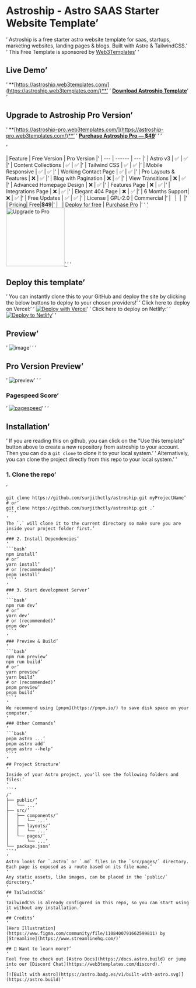 # Astroship - Astro SAAS Starter Website Template’
’
Astroship is a free starter astro website template for saas, startups, marketing websites, landing pages & blogs. Built with Astro & TailwindCSS.’
’
This Free Template is sponsored by [Web3Templates](https://web3templates.com)’
’
## Live Demo’
’
**[https://astroship.web3templates.com/](https://astroship.web3templates.com/)**’
’
**[Download Astroship Template](https://web3templates.com/templates/astroship-starter-website-template-for-astro)**’
’
## Upgrade to Astroship Pro Version’
’
**[https://astroship-pro.web3templates.com/](https://astroship-pro.web3templates.com/)**’
’
**[Purchase Astroship Pro — $49](https://web3templates.com/templates/astroship-pro-astro-saas-website-template)**’
’
’
<!-- prettier-ignore -->’
| Feature | Free Version | Pro Version |’
| --- | ------ | --- |’
| Astro v3 | ✅  | ✅ |’
| Content Collections | ✅  | ✅ |’
| Tailwind CSS   | ✅  | ✅ |’
| Mobile Responsive | ✅  | ✅ |’
| Working Contact Page | ✅  | ✅ |’
| Pro Layouts & Features | ❌  | ✅ |’
| Blog with Pagination | ❌ | ✅ |’
| View Transitions | ❌ | ✅ |’
| Advanced Homepage Design | ❌  | ✅ |’
| Features Page | ❌  | ✅ |’
| Integrations Page | ❌  | ✅ |’
| Elegant 404 Page | ❌  | ✅ |’
| 6 Months Support| ❌  | ✅  |’
| Free Updates    | ✅  | ✅  |’
| License         | GPL-2.0 | Commercial |’
| &nbsp; | &nbsp;| &nbsp;|’
| Pricing| Free|**$49**|’
| &nbsp; | [Deploy for free](https://vercel.com/new/surjithctly/clone?demo-description=Starter%20template%20for%20startups%2C%20marketing%20websites%20%26%20blogs%20built%20with%20Astro%20and%20TailwindCSS.&demo-image=%2F%2Fimages.ctfassets.net%2Fe5382hct74si%2F5dB0dDqBr1BfvIoNOmffVB%2F784984a8d3fe5e3db123e7c655166046%2Fastroship_-_Tony_Sullivan.jpg&demo-title=Astroship&demo-url=https%3A%2F%2Fastroship.web3templates.com%2F&from=templates&project-name=Astroship&repository-name=astroship&repository-url=https%3A%2F%2Fgithub.com%2Fsurjithctly%2Fastroship&skippable-integrations=1) | [Purchase Pro](https://web3templates.com/templates/astroship-pro-astro-saas-website-template) |’
’
<a href="https://web3templates.com/templates/astroship-pro-astro-saas-website-template">’
<img width="160" alt="Upgrade to Pro" src="https://user-images.githubusercontent.com/1884712/199181300-37c2128e-d033-4145-a906-16fa5263a53b.png">’
</a>’
’
## Deploy this template’
’
You can instantly clone this to your GitHub and deploy the site by clicking the below buttons to deploy to your chosen providers!’
’
Click here to deploy on Vercel:’
’
[![Deploy with Vercel](https://vercel.com/button)](https://vercel.com/new/clone?repository-url=https%3A%2F%2Fgithub.com%2Fsurjithctly%2Fastroship&project-name=astroship&repository-name=astroship&demo-title=Astroship%20-%20Astro%20Starter%20Template&demo-description=Astroship%20is%20a%20starter%20template%20for%20startups%2C%20marketing%20websites%20%26%20landing%20pages.%20Built%20with%20Astro%2C%20TailwindCSS&demo-url=https%3A%2F%2Fastroship.web3templates.com%2F&demo-image=https%3A%2F%2Fuser-images.githubusercontent.com%2F1884712%2F200831799-10ef2456-a02e-4068-b580-4b5326f0b33b.png)’
’
Click here to deploy on Netlify:’
’
[![Deploy to Netlify](https://www.netlify.com/img/deploy/button.svg)](https://app.netlify.com/start/deploy?repository=https://github.com/surjithctly/astroship)’
’
## Preview’
’
![image](https://user-images.githubusercontent.com/1884712/200831799-10ef2456-a02e-4068-b580-4b5326f0b33b.png)’
’
’
## Pro Version Preview’
’
![preview](https://github.com/surjithctly/astroship/assets/1884712/25665c02-d2a7-43dc-89b2-34a8ae37ade9)’
’
’
### Pagespeed Score’
’
[![pagespeed](https://user-images.githubusercontent.com/1884712/210250214-7aa98167-7993-4b90-8138-326b8fa0c223.png)](https://pagespeed.web.dev/report?url=https%3A%2F%2Fastroship.web3templates.com%2F)’
’
’
## Installation’
’
If you are reading this on github, you can click on the "Use this template" button above to create a new repository from astroship to your account. Then you can do a `git clone` to clone it to your local system.’
’
Alternatively, you can clone the project directly from this repo to your local system.’
’
### 1. Clone the repo’
’
```bash’
git clone https://github.com/surjithctly/astroship.git myProjectName’
# or’
git clone https://github.com/surjithctly/astroship.git .’
```’
’
The `.` will clone it to the current directory so make sure you are inside your project folder first.’
’
### 2. Install Dependencies’
’
```bash’
npm install’
# or’
yarn install’
# or (recommended)’
pnpm install’
```’
’
### 3. Start development Server’
’
```bash’
npm run dev’
# or’
yarn dev’
# or (recommended)’
pnpm dev’
```’
’
### Preview & Build’
’
```bash’
npm run preview’
npm run build’
# or’
yarn preview’
yarn build’
# or (recommended)’
pnpm preview’
pnpm build’
```’
’
We recommend using [pnpm](https://pnpm.io/) to save disk space on your computer.’
’
### Other Commands’
’
```bash’
pnpm astro ...’
pnpm astro add’
pnpm astro --help’
```’
’
## Project Structure’
’
Inside of your Astro project, you'll see the following folders and files:’
’
```’
/’
├── public/’
│   └── ...’
├── src/’
│   ├── components/’
│   │   └── ...’
│   ├── layouts/’
│   │   └── ...’
│   └── pages/’
│       └── ...’
└── package.json’
```’
’
Astro looks for `.astro` or `.md` files in the `src/pages/` directory. Each page is exposed as a route based on its file name.’
’
Any static assets, like images, can be placed in the `public/` directory.’
’
## TailwindCSS’
’
TailwindCSS is already configured in this repo, so you can start using it without any installation.’
’
## Credits’
’
[Hero Illustration](https://www.figma.com/community/file/1108400791662599811) by [Streamline](https://www.streamlinehq.com/)’
’
## 👀 Want to learn more?’
’
Feel free to check out [Astro Docs](https://docs.astro.build) or jump into our [Discord Chat](https://web3templates.com/discord).’
’
[![Built with Astro](https://astro.badg.es/v1/built-with-astro.svg)](https://astro.build)’
